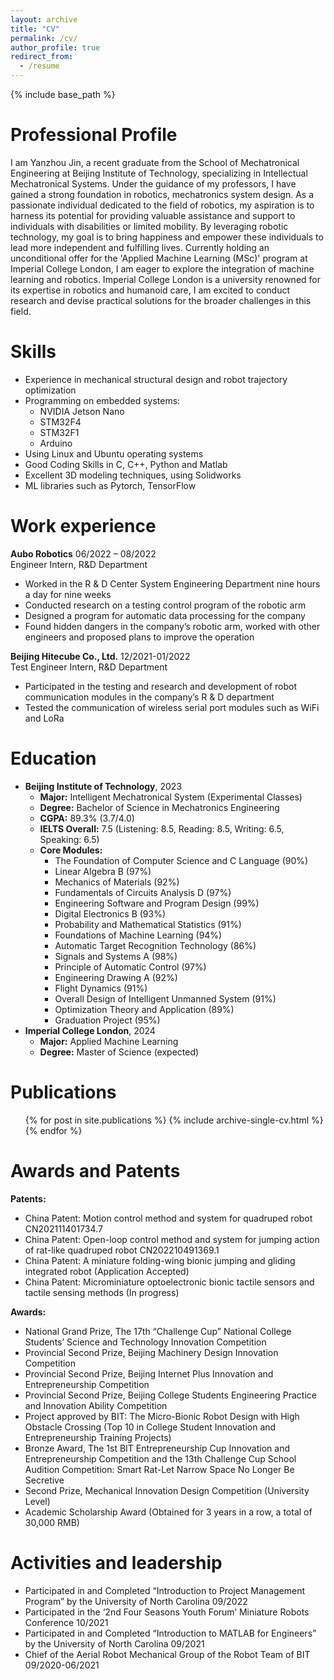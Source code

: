 ```yaml
---
layout: archive
title: "CV"
permalink: /cv/
author_profile: true
redirect_from:
  - /resume
---
```


{% include base_path %}

Professional Profile
======
I am Yanzhou Jin, a recent graduate from the School of Mechatronical Engineering at Beijing Institute of Technology, specializing in Intellectual Mechatronical Systems. Under the guidance of my professors, I have gained a strong foundation in robotics, mechatronics system design. As a passionate individual dedicated to the field of robotics, my aspiration is to harness its potential for providing valuable assistance and support to individuals with disabilities or limited mobility. By leveraging robotic technology, my goal is to bring happiness and empower these individuals to lead more independent and fulfilling lives. Currently holding an unconditional offer for the 'Applied Machine Learning (MSc)' program at Imperial College London, I am eager to explore the integration of machine learning and robotics. Imperial College London is a university renowned for its expertise in robotics and humanoid care, I am excited to conduct research and devise practical solutions for the broader challenges in this field.

Skills
======
* Experience in mechanical structural design and robot trajectory optimization
* Programming on embedded systems:
  * NVIDIA Jetson Nano
  * STM32F4
  * STM32F1
  * Arduino
* Using Linux and Ubuntu operating systems
* Good Coding Skills in C, C++, Python and Matlab
* Excellent 3D modeling techniques, using Solidworks
* ML libraries such as Pytorch, TensorFlow
  
Work experience
======
**Aubo Robotics** 06/2022 – 08/2022  
Engineer Intern, R&D Department
* Worked in the R & D Center System Engineering Department nine hours a day for nine weeks
* Conducted research on a testing control program of the robotic arm
* Designed a program for automatic data processing for the company
* Found hidden dangers in the company’s robotic arm, worked with other engineers and proposed plans to improve the operation

**Beijing Hitecube Co., Ltd.** 12/2021-01/2022  
Test Engineer Intern, R&D Department
* Participated in the testing and research and development of robot communication modules in the company’s R & D department
* Tested the communication of wireless serial port modules such as WiFi and LoRa

Education
======
* **Beijing Institute of Technology**, 2023
  * **Major:** Intelligent Mechatronical System (Experimental Classes)
  * **Degree:** Bachelor of Science in Mechatronics Engineering
  * **CGPA:** 89.3% (3.7/4.0)
  * **IELTS Overall:** 7.5 (Listening: 8.5, Reading: 8.5, Writing: 6.5, Speaking: 6.5)
  * **Core Modules:**
    * The Foundation of Computer Science and C Language (90%)
    * Linear Algebra B (97%)
    * Mechanics of Materials (92%)
    * Fundamentals of Circuits Analysis D (97%)
    * Engineering Software and Program Design (99%)
    * Digital Electronics B (93%)
    * Probability and Mathematical Statistics (91%)
    * Foundations of Machine Learning (94%)
    * Automatic Target Recognition Technology (86%)
    * Signals and Systems A (98%)
    * Principle of Automatic Control (97%)
    * Engineering Drawing A (92%)
    * Flight Dynamics (91%)
    * Overall Design of Intelligent Unmanned System (91%)
    * Optimization Theory and Application (89%)
    * Graduation Project (95%)
* **Imperial College London**, 2024
  * **Major:** Applied Machine Learning
  * **Degree:** Master of Science (expected)

Publications
======
  <ul>{% for post in site.publications %}
    {% include archive-single-cv.html %}
  {% endfor %}</ul>
  
Awards and Patents
======
**Patents:**
* China Patent: Motion control method and system for quadruped robot CN202111401734.7
* China Patent: Open-loop control method and system for jumping action of rat-like quadruped robot CN202210491369.1
* China Patent: A miniature folding-wing bionic jumping and gliding integrated robot (Application Accepted)
* China Patent: Microminiature optoelectronic bionic tactile sensors and tactile sensing methods (In progress)

**Awards:**
* National Grand Prize, The 17th “Challenge Cup” National College Students’ Science and Technology Innovation Competition
* Provincial Second Prize, Beijing Machinery Design Innovation Competition
* Provincial Second Prize, Beijing Internet Plus Innovation and Entrepreneurship Competition
* Provincial Second Prize, Beijing College Students Engineering Practice and Innovation Ability Competition
* Project approved by BIT: The Micro-Bionic Robot Design with High Obstacle Crossing (Top 10 in College Student Innovation and Entrepreneurship Training Projects)
* Bronze Award, The 1st BIT Entrepreneurship Cup Innovation and Entrepreneurship Competition and the 13th Challenge Cup School Audition Competition: Smart Rat-Let Narrow Space No Longer Be Secretive
* Second Prize, Mechanical Innovation Design Competition (University Level)
* Academic Scholarship Award (Obtained for 3 years in a row, a total of 30,000 RMB)

Activities and leadership
======
* Participated in and Completed “Introduction to Project Management Program” by the University of North Carolina 09/2022
* Participated in the ‘2nd Four Seasons Youth Forum’ Miniature Robots Conference 10/2021
* Participated in and Completed “Introduction to MATLAB for Engineers” by the University of North Carolina 09/2021
* Chief of the Aerial Robot Mechanical Group of the Robot Team of BIT 09/2020-06/2021
